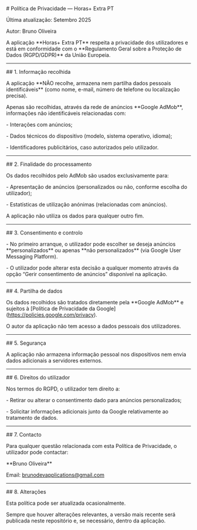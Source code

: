 \# Política de Privacidade — Horas+ Extra PT



Última atualização: Setembro 2025  

Autor: Bruno Oliveira



A aplicação \*\*Horas+ Extra PT\*\* respeita a privacidade dos utilizadores e está em conformidade com o \*\*Regulamento Geral sobre a Proteção de Dados (RGPD/GDPR)\*\* da União Europeia.



---



\## 1. Informação recolhida



A aplicação \*\*NÃO recolhe, armazena nem partilha dados pessoais identificáveis\*\* (como nome, e-mail, número de telefone ou localização precisa).



Apenas são recolhidas, através da rede de anúncios \*\*Google AdMob\*\*, informações não identificáveis relacionadas com:

\- Interações com anúncios;

\- Dados técnicos do dispositivo (modelo, sistema operativo, idioma);

\- Identificadores publicitários, caso autorizados pelo utilizador.



---



\## 2. Finalidade do processamento



Os dados recolhidos pelo AdMob são usados exclusivamente para:

\- Apresentação de anúncios (personalizados ou não, conforme escolha do utilizador);

\- Estatísticas de utilização anónimas (relacionadas com anúncios).



A aplicação não utiliza os dados para qualquer outro fim.



---



\## 3. Consentimento e controlo



\- No primeiro arranque, o utilizador pode escolher se deseja anúncios \*\*personalizados\*\* ou apenas \*\*não personalizados\*\* (via Google User Messaging Platform).  

\- O utilizador pode alterar esta decisão a qualquer momento através da opção “Gerir consentimento de anúncios” disponível na aplicação.  



---



\## 4. Partilha de dados



Os dados recolhidos são tratados diretamente pela \*\*Google AdMob\*\* e sujeitos à \[Política de Privacidade da Google](https://policies.google.com/privacy).  

O autor da aplicação não tem acesso a dados pessoais dos utilizadores.



---



\## 5. Segurança



A aplicação não armazena informação pessoal nos dispositivos nem envia dados adicionais a servidores externos.



---



\## 6. Direitos do utilizador



Nos termos do RGPD, o utilizador tem direito a:

\- Retirar ou alterar o consentimento dado para anúncios personalizados;

\- Solicitar informações adicionais junto da Google relativamente ao tratamento de dados.



---



\## 7. Contacto



Para qualquer questão relacionada com esta Política de Privacidade, o utilizador pode contactar:  



\*\*Bruno Oliveira\*\*  

Email: brunodevapplications@gmail.com  



---



\## 8. Alterações



Esta política pode ser atualizada ocasionalmente.  

Sempre que houver alterações relevantes, a versão mais recente será publicada neste repositório e, se necessário, dentro da aplicação.



